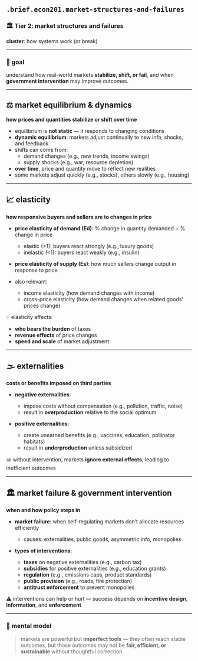 ## `.brief.econ201.market-structures-and-failures`

### 🏛️ Tier 2: market structures and failures
**cluster**: how systems work (or break)

---

### 🎯 goal
understand how real-world markets **stabilize, shift, or fail**, and when **government intervention** may improve outcomes.

---

## ⚖️ market equilibrium & dynamics
**how prices and quantities stabilize or shift over time**

- equilibrium is **not static** — it responds to changing conditions
- **dynamic equilibrium**: markets adjust continually to new info, shocks, and feedback
- shifts can come from:
  - demand changes (e.g., new trends, income swings)
  - supply shocks (e.g., war, resource depletion)
- **over time**, price and quantity move to reflect new realities
- some markets adjust quickly (e.g., stocks), others slowly (e.g., housing)

---

## 📈 elasticity
**how responsive buyers and sellers are to changes in price**

- **price elasticity of demand (Ed)**:
  % change in quantity demanded ÷ % change in price
  - elastic (>1): buyers react strongly (e.g., luxury goods)
  - inelastic (<1): buyers react weakly (e.g., insulin)

- **price elasticity of supply (Es)**:
  how much sellers change output in response to price

- also relevant:
  - income elasticity (how demand changes with income)
  - cross-price elasticity (how demand changes when related goods’ prices change)

💡 elasticity affects:
- **who bears the burden** of taxes
- **revenue effects** of price changes
- **speed and scale** of market adjustment

---

## 🌫 externalities
**costs or benefits imposed on third parties**

- **negative externalities**:
  - impose costs without compensation (e.g., pollution, traffic, noise)
  - result in **overproduction** relative to the social optimum

- **positive externalities**:
  - create unearned benefits (e.g., vaccines, education, pollinator habitats)
  - result in **underproduction** unless subsidized

📊 without intervention, markets **ignore external effects**, leading to inefficient outcomes

---

## 🏛 market failure & government intervention
**when and how policy steps in**

- **market failure**: when self-regulating markets don’t allocate resources efficiently
  - causes: externalities, public goods, asymmetric info, monopolies

- **types of interventions**:
  - **taxes** on negative externalities (e.g., carbon tax)
  - **subsidies** for positive externalities (e.g., education grants)
  - **regulation** (e.g., emissions caps, product standards)
  - **public provision** (e.g., roads, fire protection)
  - **antitrust enforcement** to prevent monopolies

⚠️ interventions can help or hurt — success depends on **incentive design**, **information**, and **enforcement**

---

### 🔁 mental model
> markets are powerful but **imperfect tools** — they often reach stable outcomes, but those outcomes may not be **fair, efficient, or sustainable** without thoughtful correction.
